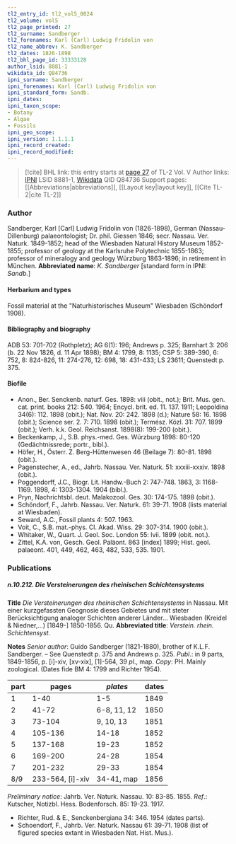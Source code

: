 ```yaml
---
tl2_entry_id: tl2_vol5_0024
tl2_volume: vol5
tl2_page_printed: 27
tl2_surname: Sandberger
tl2_forenames: Karl (Carl) Ludwig Fridolin von
tl2_name_abbrev: K. Sandberger
tl2_dates: 1826-1898
tl2_bhl_page_id: 33333128
author_lsid: 8881-1
wikidata_id: Q84736
ipni_surname: Sandberger
ipni_forenames: Karl (Carl) Ludwig Fridolin von
ipni_standard_form: Sandb.
ipni_dates: 
ipni_taxon_scope: 
- Botany
- Algae
- Fossils
ipni_geo_scope: 
ipni_version: 1.1.1.1
ipni_record_created: 
ipni_record_modified:
---
```


> [!cite] BHL link: this entry starts at [page 27](https://www.biodiversitylibrary.org/page/33333128) of TL-2 Vol. V
> Author links: [IPNI](https://www.ipni.org/a/8881-1) LSID 8881-1, [Wikidata](https://www.wikidata.org/wiki/Q84736) QID Q84736
> Support pages: [[Abbreviations|abbreviations]], [[Layout key|layout key]], [[Cite TL-2|cite TL-2]]

### Author

Sandberger, Karl \[Carl\] Ludwig Fridolin von (1826-1898), German (Nassau-Dillenburg) palaeontologist; Dr. phil. Giessen 1846; secr. Nassau. Ver. Naturk. 1849-1852; head of the Wiesbaden Natural History Museum 1852-1855; professor of geology at the Karlsruhe Polytechnic 1855-1863; professor of mineralogy and geology Würzburg 1863-1896; in retirement in München. 
**Abbreviated name**: *K. Sandberger* \[standard form in IPNI: *Sandb.*\]

#### Herbarium and types

Fossil material at the "Naturhistorisches Museum" Wiesbaden (Schöndorf 1908).

#### Bibliography and biography

ADB 53: 701-702 (Rothpletz); AG 6(1): 196; Andrews p. 325; Barnhart 3: 206 (b. 22 Nov 1826, d. 11 Apr 1898); BM 4: 1799, 8: 1135; CSP 5: 389-390, 6: 752, 8: 824-826, 11: 274-276, 12: 698, 18: 431-433; LS 23611; Quenstedt p. 375.

#### Biofile

- Anon., Ber. Senckenb. naturf. Ges. 1898: viii (obit., not.); Brit. Mus. gen. cat. print. books 212: 540. 1964; Encycl. brit. ed. 11. 137. 1911; Leopoldina 34(6): 112. 1898 (obit.); Nat. Nov. 20: 242. 1898 (d.); Nature 58: 16. 1898 (obit.); Science ser. 2. 7: 710. 1898 (obit.); Termész. Közl. 31: 707. 1899 (obit.); Verh. k.k. Geol. Reichsanst. 1898(8): 199-200 (obit.).
- Beckenkamp, J., S.B. phys.-med. Ges. Würzburg 1898: 80-120 (Gedächtnissrede; portr., bibl.).
- Höfer, H., Österr. Z. Berg-Hüttenwesen 46 (Beilage 7): 80-81. 1898 (obit.).
- Pagenstecher, A., ed., Jahrb. Nassau. Ver. Naturk. 51: xxxiii-xxxiv. 1898 (obit.).
- Poggendorff, J.C., Biogr. Lit. Handw.-Buch 2: 747-748. 1863, 3: 1168-1169. 1898, 4: 1303-1304. 1904 (bibl.).
- Pryn, Nachrichtsbl. deut. Malakozool. Ges. 30: 174-175. 1898 (obit.).
- Schöndorf, F., Jahrb. Nassau. Ver. Naturk. 61: 39-71. 1908 (lists material at Wiesbaden).
- Seward, A.C., Fossil plants 4: 507. 1963.
- Voit, C., S.B. mat.-phys. Cl. Akad. Wiss. 29: 307-314. 1900 (obit.).
- Whitaker, W., Quart. J. Geol. Soc. London 55: lvii. 1899 (obit. not.).
- Zittel, K.A. von, Gesch. Geol. Paläont. 863 \[index\] 1899; Hist. geol. palaeont. 401, 449, 462, 463, 482, 533, 535. 1901.

### Publications

##### n.10.212. Die Versteinerungen des rheinischen Schichtensystems

**Title**
*Die Versteinerungen des rheinischen Schichtensystems* in Nassau. Mit einer kurzgefassten Geognosie dieses Gebietes und mit steter Berücksichtigung analoger Schichten anderer Länder... Wiesbaden (Kreidel & Niedner,...) \[1849-\] 1850-1856. Qu.
**Abbreviated title**: *Verstein. rhein. Schichtensyst.*

**Notes**
*Senior author*: Guido Sandberger (1821-1880), brother of K.L.F. Sandberger. – See Quenstedt p. 375 and Andrews p. 325.
*Publ*.: in 9 parts, 1849-1856, p. \[i\]-xiv, \[xv-xix\], \[1\]-564, 39 *pl*., map. *Copy*: PH. Mainly zoological. (Dates fide BM 4: 1799 and Richter 1954).

|part	|pages	|*plates*	|dates|
|---	|---	|---	|---	|
|1	|1-40	|1-5	|1849|
|2	|41-72	|6-8, 11, 12	|1850|
|3	|73-104	|9, 10, 13	|1851|
|4	|105-136	|14-18	|1852|
|5	|137-168	|19-23	|1852|
|6	|169-200	|24-28	|1854|
|7	|201-232	|29-33	|1854|
|8/9	|233-564, \[i\]-xiv	|34-41, map	|1856|

*Preliminary notice*: Jahrb. Ver. Naturk. Nassau. 10: 83-85. 1855.
*Ref*.: Kutscher, Notizbl. Hess. Bodenforsch. 85: 19-23. 1917.
- Richter, Rud. & E., Senckenbergiana 34: 346. 1954 (dates parts).
- Schoendorf, F., Jahrb. Ver. Naturk. Nassau 61: 39-71. 1908 (list of figured species extant in Wiesbaden Nat. Hist. Mus.).

